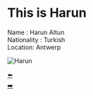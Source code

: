 # This is Harun

Name : Harun Altun  
Nationality : Turkish  
Location: Antwerp  

![Harun](https://avatars0.githubusercontent.com/u/62182810?s=400&u=c342796a38037483beaddec59a74aad956d137e0&v=4)  

[:arrow_left:](https://github.com/adekimpianna/MyFirstRepository/blob/master/Feruz.md)  
[:arrow_right:](https://github.com/adekimpianna/MyFirstRepository/blob/master/Harun.md)